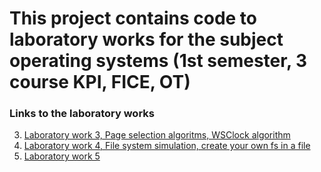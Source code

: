 # This project contains code to laboratory works for the subject operating systems (1st semester, 3 course KPI, FICE, OT)

### Links to the laboratory works

3. [Laboratory work 3, Page selection algoritms, WSClock algorithm](lab3/README.md) 
3. [Laboratory work 4, File system simulation, create your own fs in a file](lab4/README.md) 
3. [Laboratory work 5](lab5/README.md) 


